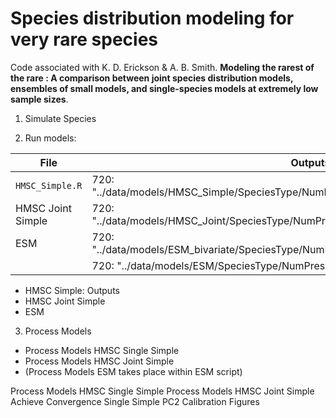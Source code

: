 # Species distribution modeling for very rare species

Code associated with K. D. Erickson & A. B. Smith. **Modeling the rarest of the rare : A comparison between joint species distribution models, ensembles of small models, and single-species models at extremely low sample sizes**. 


1. Simulate Species 

2. Run models: 

| File              | Outputs |
| ----------------- | ----------- |
| `HMSC_Simple.R`   |  720: "../data/models/HMSC_Simple/SpeciesType/NumPresences/model_ReplicateNumber.RData" |    
| HMSC Joint Simple |  720: "../data/models/HMSC_Joint/SpeciesType/NumPresences/model_ReplicateNumber.RData"  |
| ESM               |  720: "../data/models/ESM_bivariate/SpeciesType/NumPresences/model_ReplicateNumber.RData" |
|                   |  720: "../data/models/ESM/SpeciesType/NumPresences/model_ReplicateNumber.RData |
 * HMSC Simple: Outputs 
 * HMSC Joint Simple
 * ESM

3. Process Models 
  * Process Models HMSC Single Simple
  * Process Models HMSC Joint Simple
  * (Process Models ESM takes place within ESM script) 

Process Models HMSC Single Simple
Process Models HMSC Joint Simple
Achieve Convergence Single Simple
PC2 Calibration
Figures 




